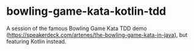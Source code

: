 # bowling-game-kata-kotlin-tdd
A session of the famous Bowling Game Kata TDD demo (https://speakerdeck.com/artenes/the-bowling-game-kata-in-java), but featuring Kotlin instead.
